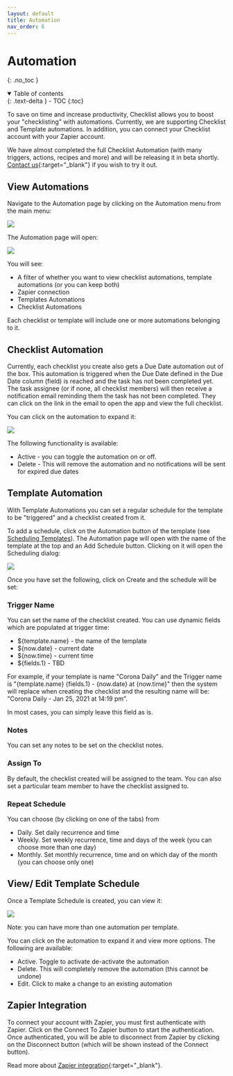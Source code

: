 ```yaml
---
layout: default
title: Automation
nav_order: 6
---
```

# Automation
{: .no_toc }


<details open markdown="block">
  <summary>
    Table of contents
  </summary>
  {: .text-delta }
- TOC
{:toc}
</details>

To save on time and increase productivity, Checklist allows you to boost your "checklisting" with automations. Currently, we are supporting Checklist and Template automations. In addition, you can connect your Checklist account with your Zapier account.

We have almost completed the full Checklist Automation (with many triggers, actions, recipes and more) and will be releasing it in beta shortly. [Contact us](https://checklist.com/contact){:target="_blank"} if you wish to try it out.

## View Automations
Navigate to the Automation page by clicking on the Automation menu from the main menu:

![](/assets/images/automation/automation-menu.png)

The Automation page will open:

![](/assets/images/automation/automation.png)

You will see:
* A filter of whether you want to view checklist automations, template automations (or you can keep both)
* Zapier connection
* Templates Automations
* Checklist Automations

Each checklist or template will include one or more automations belonging to it. 

## Checklist Automation
Currently, each checklist you create also gets a Due Date automation out of the box. This automation is triggered when the Due Date defined in the Due Date column (field) is reached and the task has not been completed yet. The task assignee (or if none, all checklist members) will then receive a notification email reminding them the task has not been completed. They can click on the link in the email to open the app and view the full checklist.

You can click on the automation to expand it:

![](/assets/images/automation/automation-checklist.png)

The following functionality is available: 
* Active - you can toggle the automation on or off. 
* Delete - This will remove the automation and no notifications will be sent for expired due dates

## Template Automation
With Template Automations you can set a regular schedule for the template to be "triggered" and a checklist created from it. 

To add a schedule, click on the Automation button of the template (see [Scheduling Templates](/templates/templates/#scheduling-templates)). The Automation page will open with the name of the template at the top and an Add Schedule button. Clicking on it will open the Scheduling dialog:

![](/assets/images/automation/template-schedule-dialog.png)

Once you have set the following, click on Create and the schedule will be set:

### Trigger Name
You can set the name of the checklist created. You can use dynamic fields which are populated at trigger time:
* ${template.name} - the name of the template
* ${now.date} - current date
* ${now.time} - current time
* ${fields.1} - TBD

For example, if your template is name "Corona Daily" and the Trigger name is "{template.name} {fields.1} - {now.date} at {now.time}" then the system will replace when creating the checklist and the resulting name will be: "Corona Daily - Jan 25, 2021 at 14:19 pm".

In most cases, you can simply leave this field as is.

### Notes
You can set any notes to be set on the checklist notes.

### Assign To
By default, the checklist created will be assigned to the team. You can also set a particular team member to have the checklist assigned to.

### Repeat Schedule
You can choose (by clicking on one of the tabs) from 
* Daily. Set daily recurrence and time
* Weekly. Set weekly recurrence, time and days of the week (you can choose more than one day)
* Monthly. Set monthly recurrence, time and on which day of the month (you can choose only one)

## View/ Edit Template Schedule
Once a Template Schedule is created, you can view it:

![](/assets/images/automation/automation-template.png)

Note: you can have more than one automation per template.

You can click on the automation to expand it and view more options. The following are available:
* Active. Toggle to activate de-activate the automation
* Delete. This will completely remove the automation (this cannot be undone)
* Edit. Click to make a change to an existing automation

## Zapier Integration
To connect your account with Zapier, you must first authenticate with Zapier. Click on the Connect To Zapier button to start the authentication. Once authenticated, you will be able to disconnect from Zapier by clicking on the Disconnect button (which will be shown instead of the Connect button).

Read more about [Zapier integration](https://zapier.com/apps/checklist/integrations){:target="_blank"}.